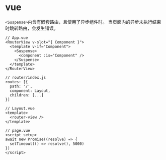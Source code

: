 # vue

`<Suspense>`内含有嵌套路由，且使用了异步组件时。
当页面内的异步未执行结束时跳转路由，会发生错误。
```vue
// App.vue
<RouterView v-slot="{ Component }">
  <template v-if="Component">
    <Suspense>
      <component :is="Component" />
    </Suspense>
  </template>
</RouterView>
```

```vue
// router/index.js
routes: [{
  path: '/',
  component: Layout,
  children: [...]
}]

// Layout.vue
<template>
  <router-view />
</template>
```

```vue
// page.vue
<script setup>
await new Promise((resolve) => {
  setTimeout(() => resolve(), 5000)
})
</script>
```
